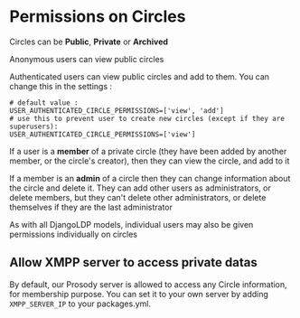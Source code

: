 # Permissions on Circles

Circles can be **Public**, **Private** or **Archived**

Anonymous users can view public circles

Authenticated users can view public circles and add to them. You can change this in the settings :
```
# default value :
USER_AUTHENTICATED_CIRCLE_PERMISSIONS=['view', 'add']
# use this to prevent user to create new circles (except if they are superusers):
USER_AUTHENTICATED_CIRCLE_PERMISSIONS=['view']
```

If a user is a **member** of a private circle (they have been added by another member, or the circle's creator), then they can view the circle, and add to it

If a member is an **admin** of a circle then they can change information about the circle and delete it. They can add other users as administrators, or delete members, but they can't delete other administrators, or delete themselves if they are the last administrator

As with all DjangoLDP models, individual users may also be given permissions individually on circles

## Allow XMPP server to access private datas

By default, our Prosody server is allowed to access any Circle information, for membership purpose. You can set it to your own server by adding `XMPP_SERVER_IP` to your packages.yml.
